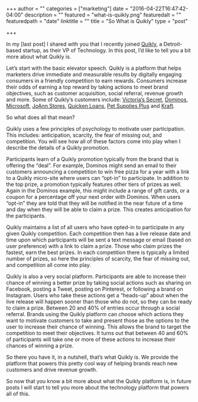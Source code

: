 +++
author = ""
categories = ["marketing"]
date = "2016-04-22T16:47:42-04:00"
description = ""
featured = "what-is-quikly.png"
featuredalt = ""
featuredpath = "date"
linktitle = ""
title = "So What is Quikly"
type = "post"

+++

In my [last post] I shared with you that I recently joined [Quikly](http://www.quikly.com), a Detroit-based startup, as their VP of Technology.   In this post, I’d like to tell you a bit more about what Quikly is.

Let’s start with the basic elevator speech.  Quikly is a platform that helps marketers drive immediate and measurable results by digitally engaging consumers in a friendly competition to earn rewards.  Consumers increase their odds of earning a top reward by taking actions to meet brand objectives, such as customer acquisition, social referral, revenue growth and more. Some of Quikly’s customers include: [Victoria’s Secret](http://www.victoriassecret.com), [Dominos](http://www.dominos.com), [Microsoft](http://www.microsoft.com), [JoAnn Stores](http://www.joanns.com), [Quicken Loans](http://www.quickenloans.com), [Pet Supplies Plus](http://www.petsuppliesplus.com) and [Kraft](http://www.kraft.com).

So what does all that mean?  

Quikly uses a few principles of psychology to motivate user participation.  This includes: anticipation, scarcity, the fear of missing out, and competition.  You will see how all of these factors come into play when I describe the details of a Quikly promotion.

Participants learn of a Quikly promotion typically from the brand that is offering the “deal”.  For example, Dominos might send an email to their customers announcing a competition to win free pizza for a year with a link to a Quikly micro-site where users can “opt-in” to participate.  In addition to the top prize, a promotion typically features other tiers of prizes as well.  Again in the Dominos example, this might include a range of gift cards, or a coupon for a percentage off your next order with Dominos.  When users “opt-in” they are told that they will be notified in the near future of a time and day when they will be able to claim a prize.  This creates anticipation for the participants.

Quikly maintains a list of all users who have opted-in to participate in any given Quikly competition.   Each competition then has a live release date and time upon which participants will be sent a text message or email (based on user preference) with a link to claim a prize.   Those who claim prizes the fastest, earn the best prizes.  In each competition there is typically a limited number of prizes, so here the principles of scarcity, the fear of missing out, and competition all come into play.

Quikly is also a very social platform.  Participants are able to increase their chance of winning a better prize by taking social actions such as sharing on Facebook, posting a Tweet, posting on Pinterest, or following a brand on Instagram.  Users who take these actions get a “heads-up” about when the live release will happen sooner than those who do not, so they can be ready to claim a prize.  Between 20 and 40% of entries occur through a social referral.  Brands using the Quikly platform can choose which actions they want to motivate customers to take and present those as the options to the user to increase their chance of winning.  This allows the brand to target the competition to meet their objectives.  It turns out that between 40 and 60% of participants will take one or more of these actions to increase their chances of winning a prize.

So there you have it, in a nutshell, that’s what Quikly is.  We provide the platform that powers this pretty cool way of helping brands reach new customers and drive revenue growth.

So now that you know a bit more about what the Quikly platform is, in future posts I will start to tell you more about the technology platform that powers all of this.
